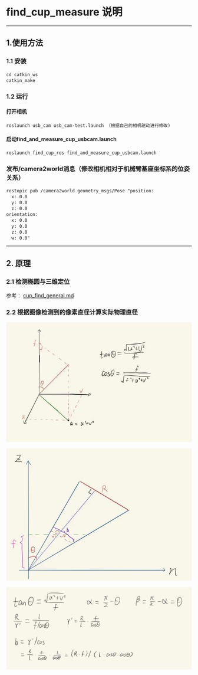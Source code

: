 # find_cup_measure 说明
---
## 1.使用方法

### 1.1 安装
```
cd catkin_ws
catkin_make
``` 

### 1.2 运行 

#### 打开相机
```
roslaunch usb_cam usb_cam-test.launch （根据自己的相机驱动进行修改)
```

#### 启动find_and_measure_cup_usbcam.launch

```
roslaunch find_cup_ros find_and_measure_cup_usbcam.launch
```

### 发布/camera2world消息（修改相机相对于机械臂基座坐标系的位姿关系）

```
rostopic pub /camera2world geometry_msgs/Pose "position:
  x: 0.0
  y: 0.0
  z: 0.0
orientation:
  x: 0.0
  y: 0.0
  z: 0.0
  w: 0.0"
```

---
## 2. 原理

### 2.1 检测椭圆与三维定位

参考： [cup_find_general.md](cup_find_general.md)

### 2.2 根据图像检测到的像素直径计算实际物理直径

![1](img/cup_measure1.jpg)

![2](img/cup_measure2.jpg)

![3](img/cup_measure3.jpg)
